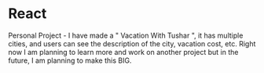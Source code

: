# React
Personal Project - I have made a " Vacation With Tushar ", it has multiple cities, and users can see the description of the city, vacation cost, etc. Right now I am planning to learn more and work on another project but in the future, I am planning to make this BIG. 
